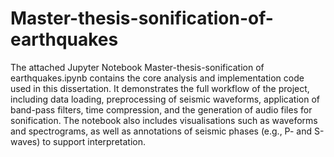 # Master-thesis-sonification-of-earthquakes
The attached Jupyter Notebook Master-thesis-sonification of earthquakes.ipynb contains the core analysis and implementation code used in this dissertation. It demonstrates the full workflow of the project, including data loading, preprocessing of seismic waveforms, application of band-pass filters, time compression, and the generation of audio files for sonification. The notebook also includes visualisations such as waveforms and spectrograms, as well as annotations of seismic phases (e.g., P- and S-waves) to support interpretation.
